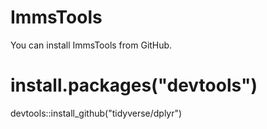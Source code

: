 # ImmsTools

You can install ImmsTools from GitHub.

# install.packages("devtools")
devtools::install_github("tidyverse/dplyr")
